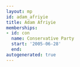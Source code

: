 ```yaml
---
layout: mp
id: adam_afriyie
title: Adam Afriyie
memberships:
- id: con
  name: Conservative Party
  start: '2005-06-28'
  end: 
autogenerated: true
---
```

